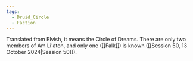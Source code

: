```yaml
---
tags:
  - Druid_Circle
  - Faction
---
```

Translated from Elvish, it means the Circle of Dreams. There are only two members of Am Li'aton, and only one ([[Falk]]) is known ([[Session 50, 13 October 2024|Session 50]]).